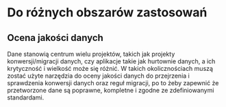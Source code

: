 # Do różnych obszarów zastosowań

## **Ocena jakości danych**

Dane stanowią centrum wielu projektów, takich jak projekty konwersji/migracji danych, czy aplikacje takie jak hurtownie danych, a ich krytyczność i wielkość może się różnić. W takich okolicznościach muszą zostać użyte narzędzia do oceny jakości danych do przejrzenia i sprawdzenia konwersji danych oraz reguł migracji, po to żeby zapewnić że przetworzone dane są poprawne, kompletne i zgodne ze zdefiniowanymi standardami.

